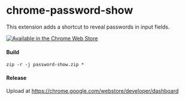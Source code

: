 # chrome-password-show
This extension adds a shortcut to reveal passwords in input fields.


[![Available in the Chrome Web Store](https://storage.googleapis.com/chrome-gcs-uploader.appspot.com/image/WlD8wC6g8khYWPJUsQceQkhXSlv1/tbyBjqi7Zu733AAKA5n4.png "Available in the Chrome Web Store")](https://chrome.google.com/webstore/detail/___/___)


#### Build
`zip -r -j password-show.zip *`

#### Release
Upload at https://chrome.google.com/webstore/developer/dashboard

